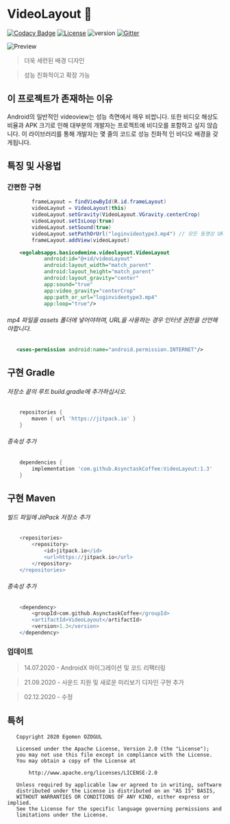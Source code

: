 # VideoLayout :chicken:

[![Codacy Badge](https://api.codacy.com/project/badge/Grade/ea90e5f54edc468eb5e6246f9fc806ed)](https://app.codacy.com/app/AsynctaskCoffee/VideoLayout?utm_source=github.com&utm_medium=referral&utm_content=AsynctaskCoffee/VideoLayout&utm_campaign=Badge_Grade_Dashboard) [![License](https://img.shields.io/badge/License-Apache%202.0-yellowgreen.svg)](https://opensource.org/licenses/Apache-2.0) ![version](https://img.shields.io/badge/version-1.3-blue) [![Gitter](https://badges.gitter.im/VideoLayout/community.svg)](https://gitter.im/VideoLayout/community?utm_source=badge&utm_medium=badge&utm_campaign=pr-badge)

![Preview](/previews/git.gif)

> 더욱 세련된 배경 디자인

> 성능 친화적이고 확장 가능

## 이 프로젝트가 존재하는 이유
Android의 일반적인 videoview는 성능 측면에서 매우 비쌉니다. 또한 비디오 해상도 비율과 APK 크기로 인해 대부분의 개발자는 프로젝트에 비디오를 포함하고 싶지 않습니다. 이 라이브러리를 통해 개발자는 몇 줄의 코드로 성능 친화적 인 비디오 배경을 갖게됩니다.
## 특징 및 사용법

### 간편한 구현

```java
        frameLayout = findViewById(R.id.frameLayout)
        videoLayout = VideoLayout(this)
        videoLayout.setGravity(VideoLayout.VGravity.centerCrop)
        videoLayout.setIsLoop(true)
        videoLayout.setSound(true)
        videoLayout.setPathOrUrl("loginvideotype3.mp4") // 모든 동영상 URL이 될 수 있습니다.
        frameLayout.addView(videoLayout)
```

```xml    
    <egolabsapps.basicodemine.videolayout.VideoLayout
            android:id="@+id/videoLayout"
            android:layout_width="match_parent"
            android:layout_height="match_parent"
            android:layout_gravity="center"
            app:sound="true"
            app:video_gravity="centerCrop"
            app:path_or_url="loginvideotype3.mp4"
            app:loop="true"/>
```

###### mp4 파일을 assets 폴더에 넣어야하며, URL을 사용하는 경우 인터넷 권한을 선언해야합니다.

```xml
   <uses-permission android:name="android.permission.INTERNET"/>
```

## 구현 Gradle

###### 저장소 끝의 루트 build.gradle에 추가하십시오.

```groovy
    repositories {
        maven { url 'https://jitpack.io' }
    }
```

###### 종속성 추가

```groovy
    dependencies {
	    implementation 'com.github.AsynctaskCoffee:VideoLayout:1.3'
	}
```

## 구현 Maven

###### 빌드 파일에 JitPack 저장소 추가

```groovy
    <repositories>
	    <repository>
	        <id>jitpack.io</id>
	        <url>https://jitpack.io</url>
	    </repository>
    </repositories>
```

###### 종속성 추가

```groovy
    <dependency>
        <groupId>com.github.AsynctaskCoffee</groupId>
        <artifactId>VideoLayout</artifactId>
        <version>1.3</version>
    </dependency>
```

### 업데이트

> 14.07.2020 - AndroidX 마이그레이션 및 코드 리팩터링

> 21.09.2020 - 사운드 지원 및 새로운 미리보기 디자인 구현 추가

> 02.12.2020 - 수정

## 특허

```
   Copyright 2020 Egemen ÖZOGUL

   Licensed under the Apache License, Version 2.0 (the "License");
   you may not use this file except in compliance with the License.
   You may obtain a copy of the License at

       http://www.apache.org/licenses/LICENSE-2.0

   Unless required by applicable law or agreed to in writing, software
   distributed under the License is distributed on an "AS IS" BASIS,
   WITHOUT WARRANTIES OR CONDITIONS OF ANY KIND, either express or implied.
   See the License for the specific language governing permissions and
   limitations under the License.
```
